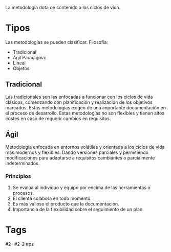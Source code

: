La metodología dota de contenido a los ciclos de vida.
# Tipos
Las metodologías se pueden clasificar.
Filosofía:
- Tradicional
- Ágil
Paradigma:
- Lineal
- Objetos
## Tradicional
Las tradicionales son las enfocadas a funcionar con los ciclos de vida clásicos, comenzando con planificación y realización de los objetivos marcados. Estas metodologías exigen de una importante documentación en el proceso de desarrollo.
Estas metodologías no son flexibles y tienen altos costes en caso de requerir cambios en requisitos.
## Ágil
Metodología enfocada en entornos volátiles y orientada a los ciclos de vida más modernos y flexibles. Dando versiones parciales y permitiendo modificaciones para adaptarse a requisitos cambiantes o parcialmente indeterminados.
### Principios
1. Se evalúa al individuo y equipo por encima de las herramientas o procesos.
2. El cliente colabora en todo momento.
3. Es más valioso el producto que la documentación.
4. Importancia de la flexibilidad sobre el seguimiento de un plan.
# Tags
#2- 
#2-2 
#ps 